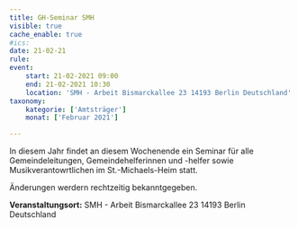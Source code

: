 ```yaml
---
title: GH-Seminar SMH
visible: true
cache_enable: true
#ics: 
date: 21-02-21
rule: 
event:
	start: 21-02-2021 09:00
	end: 21-02-2021 10:30
	location: 'SMH - Arbeit Bismarckallee 23 14193‎ Berlin Deutschland'
taxonomy:
	kategorie: ['Amtsträger']
	monat: ['Februar 2021']

---
```

In diesem Jahr findet an diesem Wochenende ein Seminar für alle Gemeindeleitungen, Gemeindehelferinnen und -helfer sowie Musikverantowrtlichen im St.-Michaels-Heim statt.

Änderungen werdern rechtzeitig bekanntgegeben.



**Veranstaltungsort:** SMH - Arbeit
Bismarckallee 23
14193‎ Berlin
Deutschland

